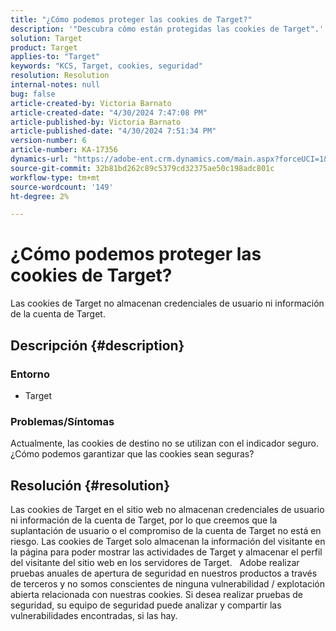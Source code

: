 ```yaml
---
title: "¿Cómo podemos proteger las cookies de Target?"
description: '"Descubra cómo están protegidas las cookies de Target".'
solution: Target
product: Target
applies-to: "Target"
keywords: "KCS, Target, cookies, seguridad"
resolution: Resolution
internal-notes: null
bug: false
article-created-by: Victoria Barnato
article-created-date: "4/30/2024 7:47:08 PM"
article-published-by: Victoria Barnato
article-published-date: "4/30/2024 7:51:34 PM"
version-number: 6
article-number: KA-17356
dynamics-url: "https://adobe-ent.crm.dynamics.com/main.aspx?forceUCI=1&pagetype=entityrecord&etn=knowledgearticle&id=978b596c-2a07-ef11-9f8a-6045bd0a08d9"
source-git-commit: 32b81bd262c89c5379cd32375ae50c198adc801c
workflow-type: tm+mt
source-wordcount: '149'
ht-degree: 2%

---
```


# ¿Cómo podemos proteger las cookies de Target?


Las cookies de Target no almacenan credenciales de usuario ni información de la cuenta de Target.

## Descripción {#description}


### <b>Entorno</b>

- Target




### <b>Problemas/Síntomas</b>

Actualmente, las cookies de destino no se utilizan con el indicador seguro. ¿Cómo podemos garantizar que las cookies sean seguras?


## Resolución {#resolution}


Las cookies de Target en el sitio web no almacenan credenciales de usuario ni información de la cuenta de Target, por lo que creemos que la suplantación de usuario o el compromiso de la cuenta de Target no está en riesgo. Las cookies de Target solo almacenan la información del visitante en la página para poder mostrar las actividades de Target y almacenar el perfil del visitante del sitio web en los servidores de Target.
 
Adobe realizar pruebas anuales de apertura de seguridad en nuestros productos a través de terceros y no somos conscientes de ninguna vulnerabilidad / explotación abierta relacionada con nuestras cookies. Si desea realizar pruebas de seguridad, su equipo de seguridad puede analizar y compartir las vulnerabilidades encontradas, si las hay.
